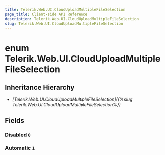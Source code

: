 ```yaml
---
title: Telerik.Web.UI.CloudUploadMultipleFileSelection
page_title: Client-side API Reference
description: Telerik.Web.UI.CloudUploadMultipleFileSelection
slug: Telerik.Web.UI.CloudUploadMultipleFileSelection
---
```


# enum Telerik.Web.UI.CloudUploadMultipleFileSelection

## Inheritance Hierarchy

* *[Telerik.Web.UI.CloudUploadMultipleFileSelection]({%slug Telerik.Web.UI.CloudUploadMultipleFileSelection%})*

## Fields

### Disabled `0`

### Automatic `1`